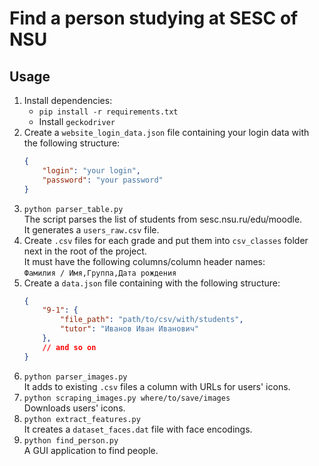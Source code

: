 # Find a person studying at SESC of NSU
## Usage  
1. Install dependencies:  
   * `pip install -r requirements.txt`
   * Install `geckodriver`
2. Create a `website_login_data.json` file containing your login data with the following structure:
    ```json
    {
        "login": "your login",
        "password": "your password"
    }
    ```
3. `python parser_table.py`  
   The script parses the list of students from sesc.nsu.ru/edu/moodle.  
   It generates a `users_raw.csv` file.  
4. Create `.csv` files for each grade and put them into `csv_classes` folder next in the root of the project.  
   It must have the following columns/column header names:  
   `Фамилия / Имя,Группа,Дата рождения` 
5. Create a `data.json` file containing with the following structure:
    ```json
    {
        "9-1": {
            "file_path": "path/to/csv/with/students",
            "tutor": "Иванов Иван Иванович"
        },
        // and so on
    }
    ```
6. `python parser_images.py`  
   It adds to existing `.csv` files a column with URLs for users' icons.
7. `python scraping_images.py where/to/save/images`  
   Downloads users' icons.  
8. `python extract_features.py`  
   It creates a `dataset_faces.dat` file with face encodings.
9.  `python find_person.py`  
   A GUI application to find people.
